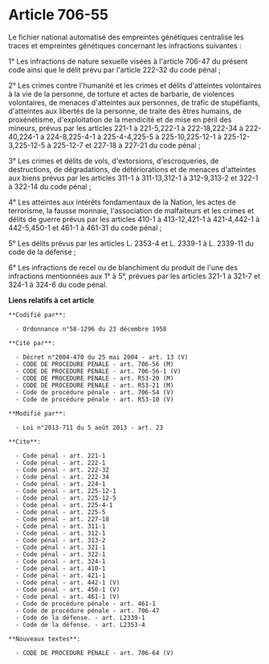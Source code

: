 # Article 706-55

Le fichier national automatisé des empreintes génétiques centralise les traces et empreintes génétiques concernant les
infractions suivantes : 

1° Les infractions de nature sexuelle visées à l'article 706-47 du présent code ainsi que le délit prévu par l'article 222-32
du code pénal ; 

2° Les crimes contre l'humanité et les crimes et délits d'atteintes volontaires à la vie de la personne, de torture et actes
de barbarie, de violences volontaires, de menaces d'atteintes aux personnes, de trafic de stupéfiants, d'atteintes aux
libertés de la personne, de traite des êtres humains, de proxénétisme, d'exploitation de la mendicité et de mise en péril des
mineurs, prévus par les articles 221-1 à 221-5,222-1 à 222-18,222-34 à 222-40,224-1 à 224-8,225-4-1 à 225-4-4,225-5 à
225-10,225-12-1 à 225-12-3,225-12-5 à 225-12-7 et 227-18 à 227-21 du code pénal ; 

3° Les crimes et délits de vols, d'extorsions, d'escroqueries, de destructions, de dégradations, de détériorations et de
menaces d'atteintes aux biens prévus par les articles 311-1 à 311-13,312-1 à 312-9,313-2 et 322-1 à 322-14 du code pénal ; 

4° Les atteintes aux intérêts fondamentaux de la Nation, les actes de terrorisme, la fausse monnaie, l'association de
malfaiteurs et les crimes et délits de guerre prévus par les articles 410-1 à 413-12,421-1 à 421-4,442-1 à 442-5,450-1 et
461-1 à 461-31 du code pénal ; 

5° Les délits prévus par les articles L. 2353-4 et L. 2339-1 à L. 2339-11 du code de la défense ; 

6° Les infractions de recel ou de blanchiment du produit de l'une des infractions mentionnées aux 1° à 5°, prévues par les
articles 321-1 à 321-7 et 324-1 à 324-6 du code pénal.

**Liens relatifs à cet article**

	**Codifié par**:

	  - Ordonnance n°58-1296 du 23 décembre 1958

	**Cité par**:

	  - Décret n°2004-470 du 25 mai 2004 - art. 13 (V)
	  - CODE DE PROCEDURE PENALE - art. 706-56 (M)
	  - CODE DE PROCEDURE PENALE - art. 706-56-1 (V)
	  - CODE DE PROCEDURE PENALE - art. R53-20 (M)
	  - CODE DE PROCEDURE PENALE - art. R53-21 (M)
	  - Code de procédure pénale - art. 706-54 (V)
	  - Code de procédure pénale - art. R53-10 (V)

	**Modifié par**:

	  - Loi n°2013-711 du 5 août 2013 - art. 23

	**Cite**:

	  - Code pénal - art. 221-1
	  - Code pénal - art. 222-1
	  - Code pénal - art. 222-32
	  - Code pénal - art. 222-34
	  - Code pénal - art. 224-1
	  - Code pénal - art. 225-12-1
	  - Code pénal - art. 225-12-5
	  - Code pénal - art. 225-4-1
	  - Code pénal - art. 225-5
	  - Code pénal - art. 227-18
	  - Code pénal - art. 311-1
	  - Code pénal - art. 312-1
	  - Code pénal - art. 313-2
	  - Code pénal - art. 321-1
	  - Code pénal - art. 322-1
	  - Code pénal - art. 324-1
	  - Code pénal - art. 410-1
	  - Code pénal - art. 421-1
	  - Code pénal - art. 442-1 (V)
	  - Code pénal - art. 450-1 (V)
	  - Code pénal - art. 461-1 (V)
	  - Code de procédure pénale - art. 461-1
	  - Code de procédure pénale - art. 706-47
	  - Code de la défense. - art. L2339-1
	  - Code de la défense. - art. L2353-4

	**Nouveaux textes**:

	  - CODE DE PROCEDURE PENALE - art. 706-64 (V)
